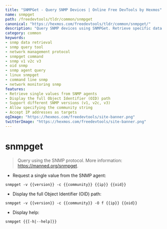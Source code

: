 ```yaml
---
title: "SNMPGet - Query SNMP Devices | Online Free DevTools by Hexmos"
name: snmpget
path: /freedevtools/tldr/common/snmpget
canonical: "https://hexmos.com/freedevtools/tldr/common/snmpget/"
description: "Query SNMP devices using SNMPGet. Retrieve specific data points or display full OID paths. Free online tool, no registration required."
category: common
keywords:
- snmp data retrieval
- snmp query tool
- network management protocol
- snmpget command
- snmp v1 v2c v3
- oid snmp
- snmp agent query
- linux snmpget
- command line snmp
- network monitoring snmp
features:
- Retrieve single values from SNMP agents
- Display the full Object Identifier (OID) path
- Support different SNMP versions (v1, v2c, v3)
- Allow specifying the community string
- Accept IP addresses as targets
ogImage: "https://hexmos.com/freedevtools/site-banner.png"
twitterImage: "https://hexmos.com/freedevtools/site-banner.png"
---
```


# snmpget

> Query using the SNMP protocol.
> More information: <https://manned.org/snmpget>.

- Request a single value from the SNMP agent:

`snmpget -v {{version}} -c {{community}} {{ip}} {{oid}}`

- Display the full Object Identifier (OID) path:

`snmpget -v {{version}} -c {{community}} -O f {{ip}} {{oid}}`

- Display help:

`snmpget {{[-h|--help]}}`
